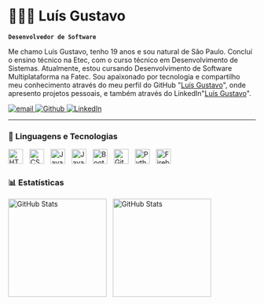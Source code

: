 # 👩🏻‍💻 Luís Gustavo

**`Desenvolvedor de Software`**

Me chamo Luís Gustavo, tenho 19 anos e sou natural de São Paulo. Concluí o ensino técnico na Etec, com o curso técnico em Desenvolvimento de Sistemas. Atualmente, estou cursando Desenvolvimento de Software Multiplataforma na Fatec. Sou apaixonado por tecnologia e compartilho meu conhecimento através do meu perfil do GitHub "[Luís Gustavo](https://github.com/lugustavos)", onde apresento projetos pessoais, e também através do LinkedIn"[Luís Gustavo](https://www.linkedin.com/in/lugustavos/)".

<p align="left">
    <a href="mailto:lugustavosocial@gmail.com">
        <img 
            alt="email" 
            title="email"    src="https://camo.githubusercontent.com/36bd978edafc1b2ff738b6b9402b0c9c7d74efaf883feae1a4d7d9b43514e77f/68747470733a2f2f696d672e736869656c64732e696f2f62616467652f476d61696c2d4541343333353f7374796c653d666f722d7468652d6261646765266c6f676f3d476d61696c266c6f676f436f6c6f723d464646464646"
        />
    </a>
    <a href="https://github.com/lugustavos">
        <img 
            alt="Github" 
            title="Me siga no GitHub" 
src="https://camo.githubusercontent.com/9615f692f99844da494943003eaccff605cf4b4a5a50514b6339935a6e74b3c0/68747470733a2f2f696d672e736869656c64732e696f2f62616467652f4769744875622d3138313731373f7374796c653d666f722d7468652d6261646765266c6f676f3d476974487562266c6f676f436f6c6f723d464646464646"
        />
    </a>

  <a href="https://www.linkedin.com/in/lugustavos/">
        <img 
            alt="LinkedIn" 
            title="Vamos nos conectar" 
src="https://img.shields.io/badge/LinkedIn-0077B5?style=for-the-badge&logo=linkedin&logoColor=white"
        />
    </a>
</p>
</p>

---

### 🤖 Linguagens e Tecnologias

<img 
    align="left" 
    alt="HTML"
    title="HTML" 
    width="30px" 
    style="padding-right: 10px;" 
    src="https://cdn.jsdelivr.net/gh/devicons/devicon@latest/icons/html5/html5-original.svg" 
/>
<img 
    align="left" 
    alt="CSS" 
    title="CSS"
    width="30px" 
    style="padding-right: 10px;" 
    src="https://cdn.jsdelivr.net/gh/devicons/devicon@latest/icons/css3/css3-original.svg" 
/>
<img 
    align="left" 
    alt="JavaScript" 
    title="JavaScript"
    width="30px" 
    style="padding-right: 10px;" 
    src="https://cdn.jsdelivr.net/gh/devicons/devicon@latest/icons/javascript/javascript-original.svg" 
/>

<img 
  align="left" 
  alt="Java" 
  title="Java"
  width="30px" 
  style="padding-right: 10px;" 
  src="https://cdn.jsdelivr.net/gh/devicons/devicon@latest/icons/java/java-original.svg" />

<img 
    align="left" 
    alt="Bootstrap"
    title="Bootstrap" 
    width="30px" 
    style="padding-right: 10px;" 
    src="https://cdn.jsdelivr.net/gh/devicons/devicon@latest/icons/bootstrap/bootstrap-original.svg" 
/>

<img 
    align="left" 
    alt="Git" 
    title="Git"
    width="30px" 
    style="padding-right: 10px;" 
    src="https://cdn.jsdelivr.net/gh/devicons/devicon@latest/icons/git/git-original.svg" 
/>
<img 
    align="left" 
    alt="Python" 
    title="Python"
    width="30px" 
    style="padding-right: 10px;" 
    src="https://cdn.jsdelivr.net/gh/devicons/devicon@latest/icons/python/python-original.svg" 
  />

  <img 
    align="left" 
    alt="Firebase" 
    title="Firebase"
    width="30px" 
    style="padding-right: 10px;" 
    src="https://cdn.jsdelivr.net/gh/devicons/devicon@latest/icons/firebase/firebase-original.svg"
  />
  
<br/>
<br/>

### 📊 Estatísticas

<p>
  <img 
    align="left" 
    alt="GitHub Stats" 
    height="200" 
    style="padding-right: 10px;" 
    src="https://github-readme-stats.vercel.app/api?username=lugustavos&show_icons=true&theme=tokyonight&include_all_commits=true&locale=pt-br" 
  />

<img 
      align="left" 
      alt="GitHub Stats" 
      height="200" 
      src="https://github-readme-stats.vercel.app/api/top-langs/?username=lugustavos&theme=tokyonight&layout=compact&custom_title=Tecnologias&langs_count=9" 
  />

</p>
